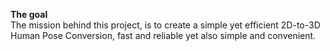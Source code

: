 **The goal** \
The mission behind this project, is to create a simple yet efficient 2D-to-3D 
Human Pose Conversion, fast and reliable yet also simple and convenient. 
